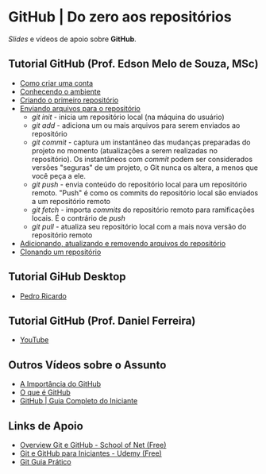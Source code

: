 # GitHub | Do zero aos repositórios

*Slides* e vídeos de apoio sobre **GitHub**.

## Tutorial GitHub (Prof. Edson Melo de Souza, MSc)
* [Como criar uma conta](https://youtu.be/aqErh3MlJsE)
* [Conhecendo o ambiente](https://youtu.be/oK3cmTjY6nQ)
* [Criando o primeiro repositório](https://youtu.be/uQPCFA2pSXc)
* [Enviando arquivos para o repositório](https://youtu.be/t7Dv7IFZjUY)
	+ *git init* - inicia um repositório local (na máquina do usuário)
	+ *git add* - adiciona um ou mais arquivos para serem enviados ao repositório
	+ *git commit* - captura um instantâneo das mudanças preparadas do projeto no momento (atualizações a serem realizadas no repositório). Os instantâneos com *commit* podem ser considerados versões "seguras" de um projeto, o Git nunca os altera, a menos que você peça a ele.
	+ *git push* - envia conteúdo do repositório local para um repositório remoto. "Push" é como os commits do repositório local são enviados a um repositório remoto
	+ *git fetch* - importa *commits* do repositório remoto para ramificações locais. É o contrário de *push*
	+ *git pull* - atualiza seu repositório local com a mais nova versão do repositório remoto
* [Adicionando, atualizando e removendo arquivos do repositório](https://youtu.be/PoVbVCY8yrI)
* [Clonando um repositório](https://youtu.be/wZBUPZLsQoE)

## Tutorial GiHub Desktop
* [Pedro Ricardo](https://youtu.be/Fj3gtbaF8WA)

## Tutorial GitHub (Prof. Daniel Ferreira)
* [YouTube](https://www.youtube.com/watch?v=IEz_0ZQZ3sQ&list=PL4ITHPnJ4STiWISI4cwYoaAy5PATKOh9x)

## Outros Vídeos sobre o Assunto
* [A Importância do GitHub](https://youtu.be/f1XdQnl0ltg)
* [O que é GitHub](https://youtu.be/ZDo_f3ZibFA)
* [GitHub | Guia Completo do Iniciante](https://youtu.be/UbJLOn1PAKw)

## Links de Apoio
* [Overview Git e GitHub - School of Net (Free)](https://www.schoolofnet.com/curso/git/controle-de-versao/git-e-github/)
* [Git e GitHub para Iniciantes - Udemy (Free)](https://www.udemy.com/course/git-e-github-para-iniciantes/)
* [Git Guia Prático](https://rogerdudler.github.io/git-guide/index.pt_BR.html)

